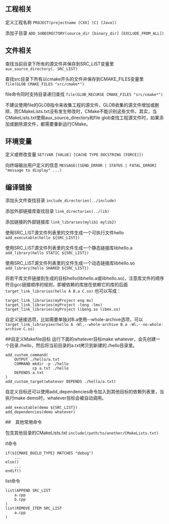## 工程相关
定义工程名称
`PROJECT(projectname [CXX] [C] [Java])`

添加子目录
`ADD_SUBDIRECTORY(source_dir [binary_dir] [EXCLUDE_FROM_ALL])`

## 文件相关
查找当前目录下所有的源文件并保存到SRC_LIST变量里
`aux_source_directory(. SRC_LIST)`

查找src目录下所有以cmake开头的文件并保存到CMAKE_FILES变量里
`file(GLOB CMAKE_FILES "src/cmake*")`

file命令同时支持目录递归查找
`file(GLOB_RECURSE CMAKE_FILES "src/cmake*")`

不建议使用file的GLOB指令来收集工程的源文件，GLOB收集的源文件增加或删除，而CMakeLists.txt没有发生修改时，CMake不能识别这些文件。其实，当CMakeLists.txt使用aux_source_directory和file glob查找工程源文件时，如果添加或删除源文件，都需要重新运行CMake。

## 环境变量
定义或修改变量
`SET(VAR [VALUE] [CACHE TYPE DOCSTRING [FORCE]])`

向终端输出用户定义的信息
`MESSAGE([SEND_ERROR | STATUS | FATAL_ERROR] "message to display" ...)`

## 编译链接
添加头文件查找目录
`include_directories(../include)`

添加外部链接库查找目录
`link_directories(../lib)`

添加链接的外部链接库
`link_libraries(mylib1 mylib2)`

使用SRC_LIST源文件列表里的文件生成一个可执行文件hello
`add_executable(hello ${SRC_LIST})`

使用SRC_LIST源文件列表里的文件生成一个静态链接库libhello.a
`add_library(hello STATIC ${SRC_LIST})`

使用SRC_LIST源文件列表里的文件生成一个动态链接库libhello.so
`add_library(hello SHARED ${SRC_LIST})`

将若干库文件链接到生成的目标hello(libhello.a或libhello.so)，注意库文件的顺序符合gcc链接顺序的规则，即被依赖的库放在依赖它的库的后面
`target_link_libraries(hello A B.a C.so)`
也可以写成：
```
target_link_libraries(myProject eng mx)     
target_link_libraries(myProject -leng -lmx) 
target_link_libraries(myProject libeng.so libmx.so)
```

自定义链接选项，比如需要单独对B.a使用--whole-archive选项，可以
`target_link_libraryies(hello A -Wl,--whole-archive B.a -Wl,--no-whole-archive C.so)`

##自定义Makefile目标
运行下面的whatever目标make whatever，会先创建一个目录./hello，然后将当前目录的a.txt拷贝到新建的./hello目录里。
```
add_custom_command(
    OUTPUT ./hello/a.txt
    COMMAND mkdir -p ./hello 
            cp a.txt ./hello
    DEPENDS a.txt
)
add_custom_target(whatever DEPENDS ./hello/a.txt)
```
自定义目标还可以使用add_dependencies命令加入到其他目标的依赖列表里，当执行make demo时，whatever目标会被自动调用。
```
add_executable(demo ${SRC_LIST})
add_dependencies(demo whatever)
```

##　其他常用命令

包含其他目录的CMakeLists.txt
`include(/path/to/another/CMakeLists.txt)`

if命令
```
if(${CMAKE_BUILD_TYPE} MATCHES "debug")
    ...
else()
    ...
endif()
```

list命令
```
list(APPEND SRC_LIST 
    a.cpp
    b.cpp
)
list(REMOVE_ITEM SRC_LIST
    a.cpp
)
```